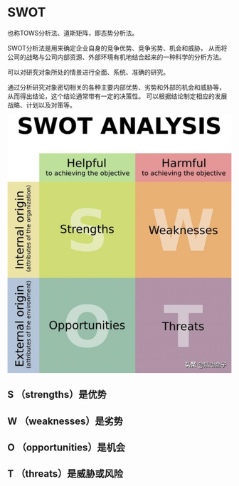 # SWOT

也称TOWS分析法、道斯矩阵，即态势分析法。

SWOT分析法是用来确定企业自身的竞争优势、竞争劣势、机会和威胁，
从而将公司的战略与公司内部资源、外部环境有机地结合起来的一种科学的分析方法。

可以对研究对象所处的情景进行全面、系统、准确的研究。

通过分析研究对象密切相关的各种主要内部优势、劣势和外部的机会和威胁等，
从而得出结论，这个结论通常带有一定的决策性。
可以根据结论制定相应的发展战略、计划以及对策等。

![](_pic/SWOT.jpeg)

## S （strengths）是优势

## W （weaknesses）是劣势

## O （opportunities）是机会

## T （threats）是威胁或风险
